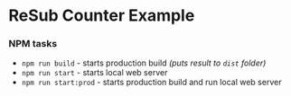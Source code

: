 # ReSub Counter Example

### NPM tasks
- `npm run build`      - starts production build *(puts result to `dist` folder)*
- `npm run start`      - starts local web server
- `npm run start:prod` - starts production build and run local web server
